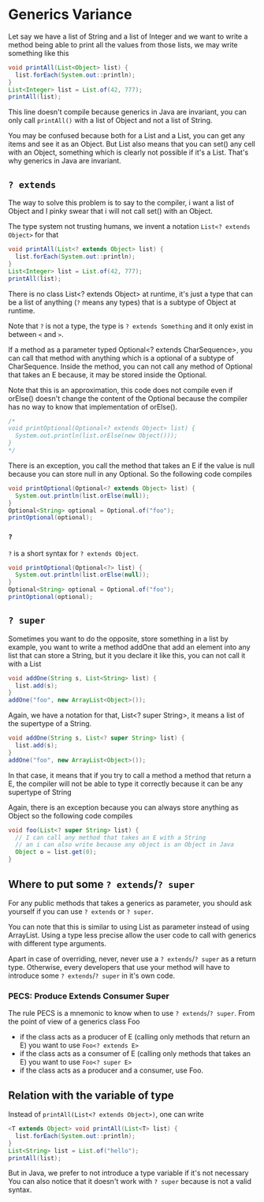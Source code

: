 # Generics Variance
Let say we have a list of String and a list of Integer and
we want to write a method being able to print all the values
from those lists, we may write something like this
```java
void printAll(List<Object> list) {
  list.forEach(System.out::println);
}
List<Integer> list = List.of(42, 777);
printAll(list);
```

This line doesn't compile because generics in Java are invariant,
you can only call `printAll()` with a list of Object and not a list of String.

You may be confused because both for a List<Object> and a List<String>,
you can get any items and see it as an Object.
But List<Object> also means that you can set() any cell with an Object,
something which is clearly not possible if it's a List<String>.
That's why generics in Java are invariant.

## `? extends`
The way to solve this problem is to say to the compiler, i want a list of Object
and I pinky swear that i will not call set() with an Object.

The type system not trusting humans, we invent a notation
`List<? extends Object>` for that
```java
void printAll(List<? extends Object> list) {
  list.forEach(System.out::println);
}
List<Integer> list = List.of(42, 777);
printAll(list);
```

There is no class List<? extends Object> at runtime, it's just a type that can be
a list of anything (`?` means any types) that is a subtype of Object at runtime.

Note that `?` is not a type, the type is `? extends Something` and it only exist
in between `<` and `>`.

If a method as a parameter typed Optional<? extends CharSequence>, you can call
that method with anything which is a optional of a subtype of CharSequence.
Inside the method, you can not call any method of Optional<E> that takes
an E because, it may be stored inside the Optional.

Note that this is an approximation, this code does not compile even if orElse()
doesn't change the content of the Optional because the compiler has no way
to know that implementation of orElse(). 
```java
/*
void printOptional(Optional<? extends Object> list) {
  System.out.println(list.orElse(new Object()));
}
*/
```

There is an exception, you call the method that takes an E if the value is null
because you can store null in any Optional. So the following code compiles
```java
void printOptional(Optional<? extends Object> list) {
  System.out.println(list.orElse(null));
}
Optional<String> optional = Optional.of("foo");
printOptional(optional);
```


### `?`
`?` is a short syntax for `? extends Object`.
```java
void printOptional(Optional<?> list) {
  System.out.println(list.orElse(null));
}
Optional<String> optional = Optional.of("foo");
printOptional(optional);
```


## `? super`
Sometimes you want to do the opposite, store something in a list
by example, you want to write a method addOne that add an element
into any list that can store a String, but it you declare it like
this, you can not call it with a List<Object>
```java
void addOne(String s, List<String> list) {
  list.add(s);
}
addOne("foo", new ArrayList<Object>());
```

Again, we have a notation for that, List<? super String>, it means
a list of the supertype of a String.
```java
void addOne(String s, List<? super String> list) {
  list.add(s);
}
addOne("foo", new ArrayList<Object>());
```

In that case, it means that if you try to call a method a method
that return a E, the compiler will not be able to type it correctly
because it can be any supertype of String

Again, there is an exception because you can always store anything
as Object so the following code compiles
```java
void foo(List<? super String> list) {
  // I can call any method that takes an E with a String
  // an i can also write because any object is an Object in Java
  Object o = list.get(0);
}
```


## Where to put some `? extends`/`? super`
For any public methods that takes a generics as parameter, you should ask yourself
if you can use `? extends` or `? super`.

You can note that this is similar to using List as parameter instead of using
ArrayList. Using a type less precise allow the user code to call with
generics with different type arguments.

Apart in case of overriding, never, never use a `? extends`/`? super` as
a return type. Otherwise, every developers that use your method will have to
introduce some `? extends`/`? super` in it's own code.


### PECS: Produce Extends Consumer Super
The rule PECS is a mnemonic to know when to use `? extends`/`? super`.
From the point of view of a generics class Foo<E>
- if the class acts as a producer of E (calling only methods that return an E)
   you want to use `Foo<? extends E>`
- if the class acts as a consumer of E (calling only methods that takes an E)
   you want to use `Foo<? super E>`
- if the class acts as a producer and a consumer, use Foo<E>.


## Relation with the variable of type
Instead of `printAll(List<? extends Object>)`, one can write
```java
<T extends Object> void printAll(List<T> list) {
  list.forEach(System.out::println);
}
List<String> list = List.of("hello");
printAll(list);
```

But in Java, we prefer to not introduce a type variable if it's not necessary
You can also notice that it doesn't work with `? super` because <T super Whatever>
is not a valid syntax.
